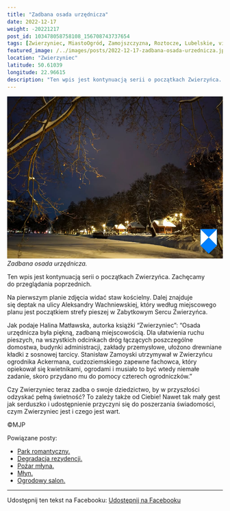```yaml
---
title: "Zadbana osada urzędnicza"
date: 2022-12-17
weight: -20221217
post_id: 103478058758108_156708743737654
tags: [Zwierzyniec, MiastoOgród, Zamojszczyzna, Roztocze, Lubelskie, villarestituta, turystyka, dziedzictwo, zabytki, krajobrazy]
featured_image: /../images/posts/2022-12-17-zadbana-osada-urzednicza.jpg
location: "Zwierzyniec"
latitude: 50.61039
longitude: 22.96615
description: "Ten wpis jest kontynuacją serii o początkach Zwierzyńca. Zachęcamy do przeglądania poprzednich...."
---
```


![Zadbana osada urzędnicza.](/images/posts/2022-12-17-zadbana-osada-urzednicza.jpg)
*Zadbana osada urzędnicza.*

Ten wpis jest kontynuacją serii o początkach Zwierzyńca. Zachęcamy do przeglądania poprzednich.

Na pierwszym planie zdjęcia widać staw kościelny. Dalej znajduje się deptak na ulicy Aleksandry Wachniewskiej, który według miejscowego planu jest początkiem strefy pieszej w Zabytkowym Sercu Zwierzyńca.

Jak podaje Halina Matławska, autorka książki “Zwierzyniec”:
“Osada urzędnicza była piękną, zadbaną miejscowością. Dla ułatwienia ruchu pieszych, na wszystkich odcinkach dróg łączących poszczególne domostwa, budynki administracji, zakłady przemysłowe, ułożono drewniane kładki z sosnowej tarcicy. Stanisław Zamoyski utrzymywał w Zwierzyńcu ogrodnika Ackermana, cudzoziemskiego zapewne fachowca, który opiekował się kwietnikami, ogrodami i musiało to być wtedy niemałe zadanie, skoro przydano mu do pomocy czterech ogrodniczków.”

Czy Zwierzyniec teraz zadba o swoje dziedzictwo, by w przyszłości odzyskać pełną świetność?
To zależy także od Ciebie!
Nawet tak mały gest jak serduszko i udostępnienie przyczyni się do poszerzania świadomości, czym Zwierzyniec jest i czego jest wart.



©MJP

Powiązane posty:
- [Park romantyczny.](/posts/Park-romantyczny)
- [Degradacja rezydencji.](/posts/Degradacja-rezydencji)
- [Pożar młyna.](/posts/Pozar-mlyna)
- [Młyn.](/posts/Mlyn)
- [Ogrodowy salon.](/posts/Ogrodowy-salon)


---

Udostępnij ten tekst na Facebooku:
[Udostępnij na Facebooku](https://www.facebook.com/sharer/sharer.php?u=https://stowarzyszeniewachniewskiej.pl/posts/Zadbana-osada-urzednicza)

<script type="application/ld+json">
{
  "@context": "https://schema.org",
  "@type": "BlogPosting",
  "headline": "Zadbana osada urzędnicza",
  "datePublished": "2022-12-17",
  "dateModified": "2022-12-17",
  "author": {
    "@type": "Person",
    "name": "Michał Jan Patyk"
  },
  "publisher": {
    "@type": "Organization",
    "name": "Stowarzyszenie im. Aleksandry Wachniewskiej",
    "logo": {
      "@type": "ImageObject",
      "url": "https://stowarzyszeniewachniewskiej.pl/images/logo/logo.svg"
    }
  },
  "mainEntityOfPage": {
    "@type": "WebPage",
    "@id": "https://stowarzyszeniewachniewskiej.pl/posts/zadbana-osada-urzednicza"
  },
  "image": {
    "@type": "ImageObject",
    "url": "https://stowarzyszeniewachniewskiej.pl//images/posts/2022-12-17-zadbana-osada-urzednicza.jpg"
  },
  "articleSection": "Dziedzictwo Kulturowe i Zabytki",
  "keywords": "[Zwierzyniec, MiastoOgród, Zamojszczyzna, Roztocze, Lubelskie, villarestituta, turystyka, dziedzictwo, zabytki, krajobrazy]",
  "wordCount": 141,
  "articleBody": "Ten wpis jest kontynuacją serii o początkach Zwierzyńca. Zachęcamy do przeglądania poprzednich.\n\nNa pierwszym planie zdjęcia widać staw kościelny. Dalej znajduje się deptak na ulicy Aleksandry Wachniewskiej, który według miejscowego planu jest początkiem strefy pieszej w Zabytkowym Sercu Zwierzyńca.\n\nJak podaje Halina Matławska, autorka książki “Zwierzyniec”:\n“Osada urzędnicza była piękną, zadbaną miejscowością. Dla ułatwienia ruchu pieszych, na wszystkich odcinkach dróg łączących poszczególne domostwa, budynki administracji, zakłady przemysłowe, ułożono drewniane kładki z sosnowej tarcicy. Stanisław Zamoyski utrzymywał w Zwierzyńcu ogrodnika Ackermana, cudzoziemskiego zapewne fachowca, który opiekował się kwietnikami, ogrodami i musiało to być wtedy niemałe zadanie, skoro przydano mu do pomocy czterech ogrodniczków.”\n\nCzy Zwierzyniec teraz zadba o swoje dziedzictwo, by w przyszłości odzyskać pełną świetność?\nTo zależy także od Ciebie!\nNawet tak mały gest jak serduszko i udostępnienie przyczyni się do poszerzania świadomości, czym Zwierzyniec jest i czego jest wart.\n\n\n\n©MJP",
  "description": "Ten wpis jest kontynuacją serii o początkach Zwierzyńca. Zachęcamy do przeglądania poprzednich....",
  "copyrightHolder": {
    "@type": "Person",
    "name": "Michał Jan Patyk"
  }
}
</script>
<script type="application/ld+json">
{
  "@context": "https://schema.org",
  "@type": "BreadcrumbList",
  "itemListElement": [
    {
      "@type": "ListItem",
      "position": 1,
      "name": "Home",
      "item": "https://stowarzyszeniewachniewskiej.pl"
    },
    {
      "@type": "ListItem",
      "position": 2,
      "name": "posts",
      "item": "https://stowarzyszeniewachniewskiej.pl/posts"
    },
    {
      "@type": "ListItem",
      "position": 3,
      "name": "Zadbana osada urzędnicza",
      "item": "https://stowarzyszeniewachniewskiej.pl/posts/zadbana-osada-urzednicza"
    }
  ]
}
</script>
